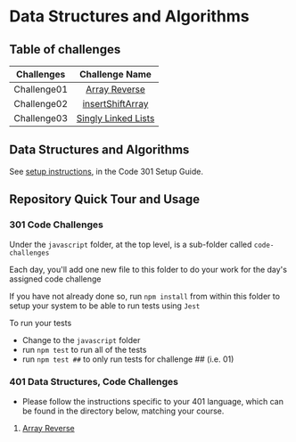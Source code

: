 # Data Structures and Algorithms

## Table of challenges
| Challenges  | Challenge Name      |
|:--------------:|:--------------:|
| Challenge01  | [Array Reverse](./javascript/code-challenges/reverse-array/reverseArray.md)|
| Challenge02  | [insertShiftArray ](./javascript/code-challenges/insertShiftArray/insertShiftArray.md)|
| Challenge03  | [Singly Linked Lists](./javascript/code-challenges/linked-list/linked-list.md)|


## Data Structures and Algorithms
See [setup instructions](https://codefellows.github.io/setup-guide/code-301/2-code-challenges), in the Code 301 Setup Guide.

## Repository Quick Tour and Usage

### 301 Code Challenges

Under the `javascript` folder, at the top level, is a sub-folder called `code-challenges`

Each day, you'll add one new file to this folder to do your work for the day's assigned code challenge

If you have not already done so, run `npm install` from within this folder to setup your system to be able to run tests using `Jest`

To run your tests

- Change to the `javascript` folder
- run `npm test` to run all of the tests
- run `npm test ##` to only run tests for challenge ## (i.e. 01)

### 401 Data Structures, Code Challenges

- Please follow the instructions specific to your 401 language, which can be found in the directory below, matching your course.

1. [Array Reverse](./javascript/code-challenges/reverse-array/reverseArray.md)
